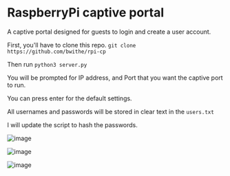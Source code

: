 # RaspberryPi captive portal
A captive portal designed for guests to login and create a user account.

First, you'll have to clone this repo.
```git clone https://github.com/bwithe/rpi-cp```

Then run ```python3 server.py```

You will be prompted for IP address, and Port that you want the captive port to run.

You can press enter for the default settings.

All usernames and passwords will be stored in clear text in the ```users.txt```

I will update the script to hash the passwords. 


![image](https://github.com/BwithE/rpi-cp/assets/144924113/e19c51f4-0987-4cc7-82a3-19841d30c05d)

![image](https://github.com/BwithE/rpi-cp/assets/144924113/ec1873aa-4491-4c5a-895c-69c4db8776fa)

![image](https://github.com/BwithE/rpi-cp/assets/144924113/76cf6030-5c22-4ca3-bbc0-4c775b54777b)

